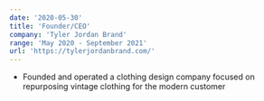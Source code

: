```yaml
---
date: '2020-05-30'
title: 'Founder/CEO'
company: 'Tyler Jordan Brand'
range: 'May 2020 - September 2021'
url: 'https://tylerjordanbrand.com/'
---
```


- Founded and operated a clothing design company focused on repurposing vintage clothing for the modern customer